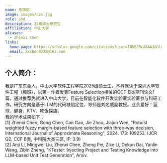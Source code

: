 ```yaml
---
name: 陈镇熙
image: images/czx.jpg
role: phd
description: 25级硕士研究生
affiliation: 中山大学
aliases:
  - Zhenxi Chen
links:
  home-page: https://scholar.google.com/citations?user=I856JRcAAAAJ&hl=en
  email: zxchen0228@163.com
---
```


## 个人简介：
我是广东东莞人，中山大学软件工程学院2025级硕士生，本科就读于深圳大学软件工程（腾班），以第一作者发表Feature Selection相关的CCF-B类期刊论文1篇，通过推荐免试进入中山大学，目前在智能化软件开发实验室实验室参与科研工作，研究方向是基于LLM的代码缺陷定位，导师是刘名威副教授。业余爱好：篮球、健身、KTV、吃饭探店。  
我的学术成果如下：  
[1] Zhenxi Chen, Gong Chen, Can Gao, Jie Zhou, Jiajun Wen, "Robust weighted fuzzy margin-based feature selection with three-way decision, International Journal of Approximate Reasoning", 2024, 173: 109253. (JCR Q2, CCF B类, 中科院大类三区, IF: 3.9)  
[2] Anji Li, Mingwei Liu, Zhenxi Chen, Zheng Pei, Zike Li, Dekun Dai, Yanlin Wang, Zibin Zheng, "KTester: Injecting Project and Testing Knowledge into LLM-based Unit Test Generation", Arxiv.  
